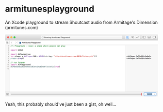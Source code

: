 # armitunesplayground
An Xcode playground to stream Shoutcast audio from Armitage's Dimension (armitunes.com)

![screenshot](https://raw.githubusercontent.com/invalidstream/armitunesplayground/948ed0e4c55c5706f78502d633f11c23e714a3cf/screenshots/armitunes-playground-screenshot.png)

Yeah, this probably should've just been a gist, oh well…
